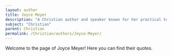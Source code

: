 ```yaml
---
layout: author
title: Joyce Meyer
description: "A Christian author and speaker known for her practical teachings on faith and personal growth, with many bestselling books."
subject: "Christian"
parent: Christian
permalink: /Christian/authors/Joyce-Meyer/
---
```


Welcome to the page of Joyce Meyer! Here you can find their quotes.

